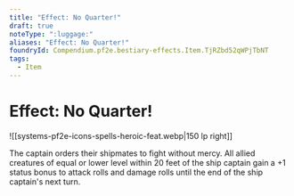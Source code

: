 ```yaml
---
title: "Effect: No Quarter!"
draft: true
noteType: ":luggage:"
aliases: "Effect: No Quarter!"
foundryId: Compendium.pf2e.bestiary-effects.Item.TjRZbd52qWPjTbNT
tags:
  - Item
---
```


# Effect: No Quarter!
![[systems-pf2e-icons-spells-heroic-feat.webp|150 lp right]]

The captain orders their shipmates to fight without mercy. All allied creatures of equal or lower level within 20 feet of the ship captain gain a +1 status bonus to attack rolls and damage rolls until the end of the ship captain's next turn.
